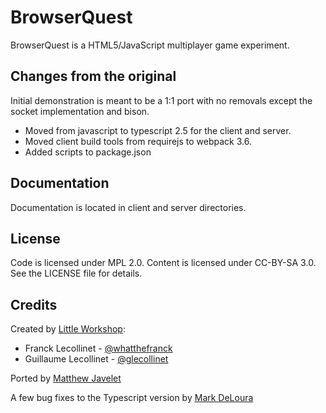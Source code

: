 BrowserQuest
============

BrowserQuest is a HTML5/JavaScript multiplayer game experiment.

Changes from the original
-------------------------

Initial demonstration is meant to be a 1:1 port with no removals except the socket implementation and bison.

- Moved from javascript to typescript 2.5 for the client and server.
- Moved client build tools from requirejs to webpack 3.6.
- Added scripts to package.json


Documentation
-------------

Documentation is located in client and server directories.


License
-------

Code is licensed under MPL 2.0. Content is licensed under CC-BY-SA 3.0.
See the LICENSE file for details.


Credits
-------
Created by [Little Workshop](http://www.littleworkshop.fr):

* Franck Lecollinet - [@whatthefranck](http://twitter.com/whatthefranck)
* Guillaume Lecollinet - [@glecollinet](http://twitter.com/glecollinet)

Ported by [Matthew Javelet](https://github.com/0xMatt)

A few bug fixes to the Typescript version by [Mark DeLoura](https://twitter.com/markdeloura)
